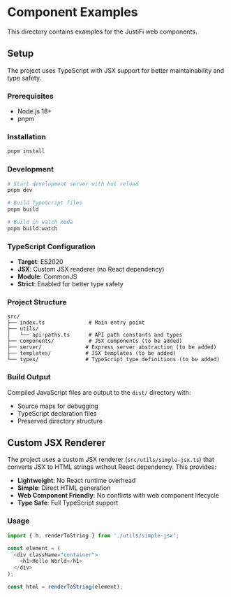 # Component Examples

This directory contains examples for the JustiFi web components.

## Setup

The project uses TypeScript with JSX support for better maintainability and type safety.

### Prerequisites

- Node.js 18+
- pnpm

### Installation

```bash
pnpm install
```

### Development

```bash
# Start development server with hot reload
pnpm dev

# Build TypeScript files
pnpm build

# Build in watch mode
pnpm build:watch
```

### TypeScript Configuration

- **Target**: ES2020
- **JSX**: Custom JSX renderer (no React dependency)
- **Module**: CommonJS
- **Strict**: Enabled for better type safety

### Project Structure

```
src/
├── index.ts              # Main entry point
├── utils/
│   └── api-paths.ts      # API path constants and types
├── components/           # JSX components (to be added)
├── server/              # Express server abstraction (to be added)
├── templates/           # JSX templates (to be added)
└── types/               # TypeScript type definitions (to be added)
```

### Build Output

Compiled JavaScript files are output to the `dist/` directory with:

- Source maps for debugging
- TypeScript declaration files
- Preserved directory structure

## Custom JSX Renderer

The project uses a custom JSX renderer (`src/utils/simple-jsx.ts`) that converts JSX to HTML strings without React dependency. This provides:

- **Lightweight**: No React runtime overhead
- **Simple**: Direct HTML generation
- **Web Component Friendly**: No conflicts with web component lifecycle
- **Type Safe**: Full TypeScript support

### Usage

```typescript
import { h, renderToString } from './utils/simple-jsx';

const element = (
  <div className="container">
    <h1>Hello World</h1>
  </div>
);

const html = renderToString(element);
```
